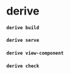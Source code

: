 
# derive

#### `derive build`
#### `derive serve`
#### `derive view-component`
#### `derive check`
